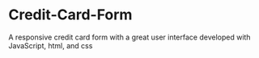 # Credit-Card-Form
A responsive credit card form with a great user interface developed with JavaScript, html, and css
